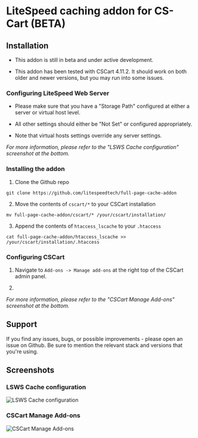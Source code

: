 # LiteSpeed caching addon for CS-Cart (BETA)


## Installation

* This addon is still in beta and under active development.

* This addon has been tested with CSCart 4.11.2. It should work on both older and newer versions, but you may run into some issues.

### Configuring LiteSpeed Web Server

* Please make sure that you have a "Storage Path" configured at either a server or virtual host level.

* All other settings should either be "Not Set" or configured appropriately.

* Note that virtual hosts settings override any server settings.

*For more information, please refer to the "LSWS Cache configuration" screenshot at the bottom.*

### Installing the addon

1. Clone the Github repo

```
git clone https://github.com/litespeedtech/full-page-cache-addon
```

2. Move the contents of `cscart/*` to your CSCart installation
```
mv full-page-cache-addon/cscart/* /your/cscart/installation/
```

3. Append the contents of `htaccess_lscache` to your `.htaccess`
```
cat full-page-cache-addon/htaccess_lscache >> /your/cscart/installation/.htaccess
```

### Configuring CSCart

1. Navigate to `Add-ons -> Manage add-ons` at the right top of the CSCart admin panel.

2. 

*For more information, please refer to the "CSCart Manage Add-ons" screenshot at the bottom.*

## Support

If you find any issues, bugs, or possible improvements - please open an issue on Github. Be sure to mention the relevant stack and versions that you're using.

## Screenshots

### LSWS Cache configuration

![LSWS Cache configuration](https://s.woet.me/GuqWQZhHx7.png)

### CSCart Manage Add-ons

![CSCart Manage Add-ons](https://s.woet.me/OZCWQq8kf7.png)